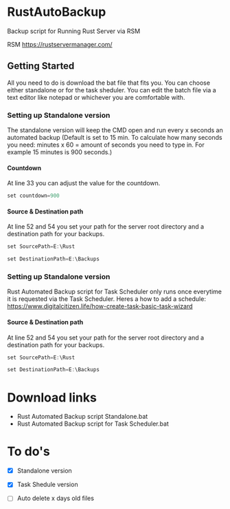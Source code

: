 # RustAutoBackup
Backup script for Running Rust Server via RSM

RSM
https://rustservermanager.com/


## Getting Started

All you need to do is download the bat file that fits you. You can choose either standalone or for the task sheduler.
You can edit the batch file via a text editor like notepad or whichever you are comfortable with. 


### Setting up Standalone version

The standalone version will keep the CMD open and run every x seconds an automated backup (Default is set to 15 min. To calculate how many seconds you need:  minutes x 60 = amount of seconds you need to type in. For example 15 minutes is 900 seconds.) 

#### Countdown
At line 33 you can adjust the value for the countdown.
```C++
set countdown=900
```

#### Source & Destination path
At line 52 and 54 you set your path for the server root directory and a destination path for your backups.
```C++
set SourcePath=E:\Rust

set DestinationPath=E:\Backups
```


### Setting up Standalone version

Rust Automated Backup script for Task Scheduler only runs once everytime it is requested via the Task Scheduler. 
Heres a how to add a schedule: https://www.digitalcitizen.life/how-create-task-basic-task-wizard

#### Source & Destination path
At line 52 and 54 you set your path for the server root directory and a destination path for your backups.
```C++
set SourcePath=E:\Rust

set DestinationPath=E:\Backups
```


# Download links
- Rust Automated Backup script Standalone.bat
- Rust Automated Backup script for Task Scheduler.bat


# To do's

- [X] Standalone version
- [X] Task Shedule version
- [ ] Auto delete x days old files


